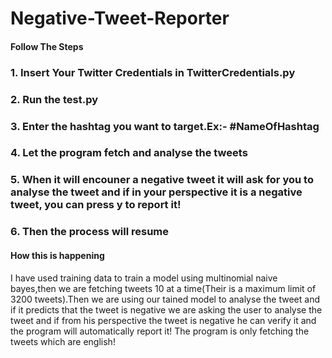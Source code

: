 # Negative-Tweet-Reporter

#### Follow The Steps
### 1. Insert Your Twitter Credentials in TwitterCredentials.py
### 2. Run the test.py
### 3. Enter the hashtag you want to target.Ex:- #NameOfHashtag
### 4. Let the program fetch and analyse the tweets
### 5. When it will encouner a negative tweet it will ask for you to analyse the tweet and if in your perspective it is a negative tweet, you can press y to report it!
### 6. Then the process will resume

#### How this is happening

I have used training data to train a model using multinomial naive bayes,then we are fetching tweets 10 at a time(Their is a maximum limit of 3200 tweets).Then we are using our tained model to analyse the tweet and if it predicts that the tweet is negative we are asking the user to analyse the tweet and if from his perspective the tweet is negative he can verify it and the program will automatically report it!
The program is only fetching the tweets which are english!

